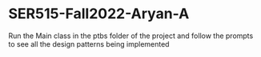 # SER515-Fall2022-Aryan-A

Run the Main class in the ptbs folder of the project and follow the prompts to see all the design patterns being implemented
